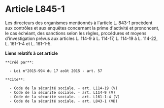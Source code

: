# Article L845-1

Les directeurs des organismes mentionnés à l'article L. 843-1 procèdent aux contrôles et aux enquêtes concernant la prime
d'activité et prononcent, le cas échéant, des sanctions selon les règles, procédures et moyens d'investigation prévus aux
articles L. 114-9 à L. 114-17, L. 114-19 à L. 114-22, L. 161-1-4 et L. 161-1-5.

**Liens relatifs à cet article**

	**Créé par**:

	  - Loi n°2015-994 du 17 août 2015 - art. 57

	**Cite**:

	  - Code de la sécurité sociale. - art. L114-19 (V)
	  - Code de la sécurité sociale. - art. L114-9 (V)
	  - Code de la sécurité sociale. - art. L161-1-4 (V)
	  - Code de la sécurité sociale. - art. L843-1 (VD)

